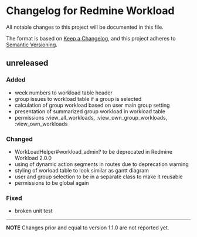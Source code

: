 # Changelog for Redmine Workload

All notable changes to this project will be documented in this file.

The format is based on [Keep a Changelog](https://keepachangelog.com/en/1.0.0/),
and this project adheres to [Semantic Versioning](https://semver.org/spec/v2.0.0.html).

## unreleased

### Added

* week numbers to workload table header
* group issues to workload table if a group is selected
* calculation of group workload based on user main group setting
* presentation of summarized group workload in workload table
* permissions :view_all_workloads, :view_own_group_workloads, :view_own_workloads

### Changed

* WorkLoadHelper#workload_admin? to be deprecated in Redmine Workload 2.0.0
* using of dynamic action segments in routes due to deprecation warning
* styling of worload table to look similar as gantt diagram
* user and group selection to be in a separate class to make it reusable
* permissions to be global again

### Fixed

* broken unit test

---

**NOTE** Changes prior and equal to version 1.1.0 are not reported yet.